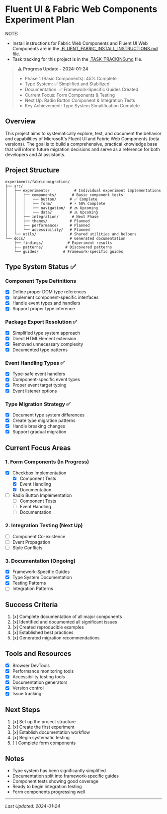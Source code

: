 # Fluent UI & Fabric Web Components Experiment Plan

NOTE:
- Install instructions for Fabric Web Components and Fluent UI Web Components are in the [.FLUENT_FABRIC_INSTALL_INSTRUCTIONS.md](./.FLUENT_FABRIC_INSTALL_INSTRUCTIONS.md) file.
- Task tracking for this project is in the [.TASK_TRACKING.md](./.TASK_TRACKING.md) file.


> **⚠️ Progress Update - 2024-01-24**
> - Phase 1 (Basic Components): 45% Complete
> - Type System: ✅ Simplified and Stabilized
> - Documentation: ✅ Framework-Specific Guides Created
> - Current Focus: Form Components & Testing
> - Next Up: Radio Button Component & Integration Tests
> - Key Achievement: Type System Simplification Complete

## Overview
This project aims to systematically explore, test, and document the behavior and capabilities of Microsoft's Fluent UI and Fabric Web Components (beta versions). The goal is to build a comprehensive, practical knowledge base that will inform future migration decisions and serve as a reference for both developers and AI assistants.

## Project Structure
```
experiments/fabric-migration/
├── src/
│   ├── experiments/           # Individual experiment implementations
│   │   ├── components/       # Basic component tests
│   │   │   ├── button/      # ✅ Complete
│   │   │   ├── form/        # ⚡ 50% Complete
│   │   │   ├── navigation/  # 🔜 Upcoming
│   │   │   └── data/        # 🔜 Upcoming
│   │   ├── integration/      # Next Phase
│   │   ├── themes/          # Planned
│   │   ├── performance/     # Planned
│   │   └── accessibility/   # Planned
│   └── utils/               # Shared utilities and helpers
└── docs/                    # Generated documentation
    ├── findings/           # Experiment results
    ├── patterns/          # Discovered patterns
    └── guides/           # Framework-specific guides
```

## Type System Status ✅

### Component Type Definitions
- [x] Define proper DOM type references
- [x] Implement component-specific interfaces
- [x] Handle event types and handlers
- [x] Support proper type inference

### Package Export Resolution ✅
- [x] Simplified type system approach
- [x] Direct HTMLElement extension
- [x] Removed unnecessary complexity
- [x] Documented type patterns

### Event Handling Types ✅
- [x] Type-safe event handlers
- [x] Component-specific event types
- [x] Proper event target typing
- [x] Event listener options

### Type Migration Strategy ✅
- [x] Document type system differences
- [x] Create type migration patterns
- [x] Handle breaking changes
- [x] Support gradual migration

## Current Focus Areas

### 1. Form Components (In Progress)
- [x] Checkbox Implementation
  - [x] Component Tests
  - [x] Event Handling
  - [x] Documentation
- [ ] Radio Button Implementation
  - [ ] Component Tests
  - [ ] Event Handling
  - [ ] Documentation

### 2. Integration Testing (Next Up)
- [ ] Component Co-existence
- [ ] Event Propagation
- [ ] Style Conflicts

### 3. Documentation (Ongoing)
- [x] Framework-Specific Guides
- [x] Type System Documentation
- [x] Testing Patterns
- [ ] Integration Patterns

## Success Criteria
1. [x] Complete documentation of all major components
2. [x] Identified and documented all significant issues
3. [x] Created reproducible examples
4. [x] Established best practices
5. [x] Generated migration recommendations

## Tools and Resources
- [x] Browser DevTools
- [x] Performance monitoring tools
- [x] Accessibility testing tools
- [x] Documentation generators
- [x] Version control
- [x] Issue tracking

## Next Steps
1. [x] Set up the project structure
2. [x] Create the first experiment
3. [x] Establish documentation workflow
4. [x] Begin systematic testing
5. [ ] Complete form components

## Notes
- Type system has been significantly simplified
- Documentation split into framework-specific guides
- Component tests showing good coverage
- Ready to begin integration testing
- Form components progressing well

---
*Last Updated: 2024-01-24*
